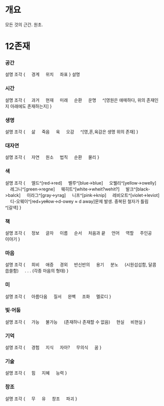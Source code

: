 # 개요
모든 것의 근간. 원초.

# 12존재
### 공간
설명
조각 {
$\quad$경계
$\quad$위치
$\quad$좌표
}
설명
### 시간
설명
조각 {
$\quad$과거
$\quad$현재
$\quad$미래
$\quad$순환
$\quad$운명
$\quad$^[영원은 애매하다, 위의 존재인지 아래에도 존재하는지]
}
### 생명
설명
조각 {
$\quad$삶
$\quad$죽음
$\quad$육
$\quad$오감
$\quad$^[영,혼,육감은 생명 위의 존재]
} 
### 대자연
설명
조각 {
$\quad$자연
$\quad$원소
$\quad$법칙
$\quad$순환
$\quad$물리
}
​
### 색
설명
조각 {
$\quad$엘드^[red->red]
$\quad$벨루^[blue->blue]
$\quad$오웰리^[yellow->owelly]
$\quad$레그니^[green->regne]
$\quad$웨히트^[white->wheit?wehit?]
$\quad$발크^[black->balck]
$\quad$이라그^[gray->yrag]
$\quad$니프^[pink->knip]
$\quad$레비오트^[violet->leviot]
$\quad$디-오웨이^[r~~e~~d+y~~ell~~ow->d-owey ≈ d away]문제 발생. 중복된 철자가 틀림
$\quad$^[갈색]
}
### 책
설명
조각 {
$\quad$정보
$\quad$글자
$\quad$이름
$\quad$순서
$\quad$처음과 끝
$\quad$언어
$\quad$역할
$\quad$주인공
$\quad$이야기
}
### 마음
설명
조각 {
$\quad$희비
$\quad$애증
$\quad$경외
$\quad$반신반의
$\quad$용기
$\quad$분노
$\quad$(시원섭섭함, 달콤씁쓸함)
$\quad$. . . (각종 마음의 형태)
}
### 미
설명
조각 {
$\quad$아름다움
$\quad$질서 
$\quad$완벽
$\quad$조화
$\quad$멜로디
}
​
### 빛·어둠
설명
조각 {
$\quad$가능
$\quad$불가능
$\quad$(존재하나 존재할 수 없음)
$\quad$현실
$\quad$비현실
}
### 기억
설명
조각 {
$\quad$경험
$\quad$지식
$\quad$자아?
$\quad$무의식
$\quad$꿈
}
### 기술
설명
조각 {
$\quad$힘
$\quad$지혜
$\quad$능력
}
### 창조
설명
조각 {
$\quad$무
$\quad$유
$\quad$창조
$\quad$파괴
}
